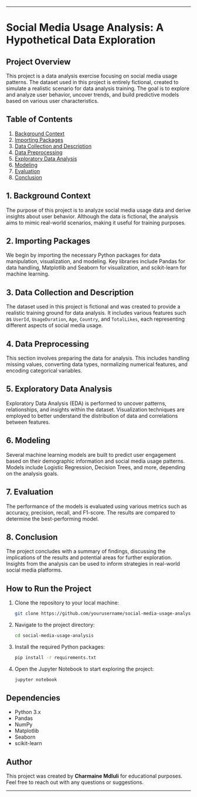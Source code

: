 

---

# **Social Media Usage Analysis: A Hypothetical Data Exploration**

## **Project Overview**

This project is a data analysis exercise focusing on social media usage patterns. The dataset used in this project is entirely fictional, created to simulate a realistic scenario for data analysis training. The goal is to explore and analyze user behavior, uncover trends, and build predictive models based on various user characteristics.

## **Table of Contents**

1. [Background Context](#background-context)
2. [Importing Packages](#importing-packages)
3. [Data Collection and Description](#data-collection-and-description)
4. [Data Preprocessing](#data-preprocessing)
5. [Exploratory Data Analysis](#exploratory-data-analysis)
6. [Modeling](#modeling)
7. [Evaluation](#evaluation)
8. [Conclusion](#conclusion)

## **1. Background Context**

The purpose of this project is to analyze social media usage data and derive insights about user behavior. Although the data is fictional, the analysis aims to mimic real-world scenarios, making it useful for training purposes.

## **2. Importing Packages**

We begin by importing the necessary Python packages for data manipulation, visualization, and modeling. Key libraries include Pandas for data handling, Matplotlib and Seaborn for visualization, and scikit-learn for machine learning.

## **3. Data Collection and Description**

The dataset used in this project is fictional and was created to provide a realistic training ground for data analysis. It includes various features such as `UserId`, `UsageDuration`, `Age`, `Country`, and `TotalLikes`, each representing different aspects of social media usage.

## **4. Data Preprocessing**

This section involves preparing the data for analysis. This includes handling missing values, converting data types, normalizing numerical features, and encoding categorical variables.

## **5. Exploratory Data Analysis**

Exploratory Data Analysis (EDA) is performed to uncover patterns, relationships, and insights within the dataset. Visualization techniques are employed to better understand the distribution of data and correlations between features.

## **6. Modeling**

Several machine learning models are built to predict user engagement based on their demographic information and social media usage patterns. Models include Logistic Regression, Decision Trees, and more, depending on the analysis goals.

## **7. Evaluation**

The performance of the models is evaluated using various metrics such as accuracy, precision, recall, and F1-score. The results are compared to determine the best-performing model.

## **8. Conclusion**

The project concludes with a summary of findings, discussing the implications of the results and potential areas for further exploration. Insights from the analysis can be used to inform strategies in real-world social media platforms.

## **How to Run the Project**

1. Clone the repository to your local machine:
    ```sh
    git clone https://github.com/yourusername/social-media-usage-analysis.git
    ```
2. Navigate to the project directory:
    ```sh
    cd social-media-usage-analysis
    ```
3. Install the required Python packages:
    ```sh
    pip install -r requirements.txt
    ```
4. Open the Jupyter Notebook to start exploring the project:
    ```sh
    jupyter notebook
    ```

## **Dependencies**

- Python 3.x
- Pandas
- NumPy
- Matplotlib
- Seaborn
- scikit-learn

## **Author**

This project was created by **Charmaine Mdluli** for educational purposes. Feel free to reach out with any questions or suggestions.

---



